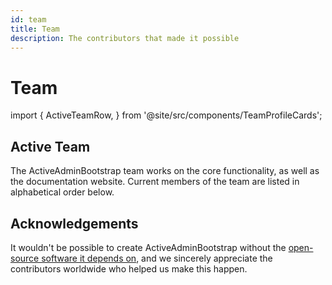 ```yaml
---
id: team
title: Team
description: The contributors that made it possible
---
```


# Team
import {
  ActiveTeamRow,
} from '@site/src/components/TeamProfileCards';

## Active Team
The ActiveAdminBootstrap team works on the core functionality, as well as the documentation website. Current members of the team are listed in alphabetical order below.

<ActiveTeamRow />

## Acknowledgements
It wouldn't be possible to create ActiveAdminBootstrap without the [open-source software it depends on](/docs/start/dependencies), and we sincerely appreciate the contributors worldwide who helped us make this happen.
